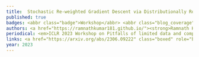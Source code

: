 ```yaml
---
title: 	Stochastic Re-weighted Gradient Descent via Distributionally Robust Optimization
published: true
badges: <abbr class="badge">Workshop</abbr> <abbr class="blog_coverage">Blog Coverage</abbr>
authors: <a href="https://ramnathkumar181.github.io/"><strong>Ramnath Kumar</strong></a>, <a href="https://kushal0601.github.io/">Kushal Majmundar</a>, <a href="https://dheerajnagaraj.com/">Dheeraj Nagaraj</a>, and <a href="https://www.cs.cmu.edu/~asuggala/">Arun Sai Suggala</a>.
periodical: <em>ICLR 2023 Workshop on Pitfalls of limited data and computation for Trustworthy ML</em>
links: <a href="https://arxiv.org/abs/2306.09222" class="boxed" role="button" target="_blank">PDF</a> <a href="https://blog.research.google/2023/09/re-weighted-gradient-descent-via.html" class="boxed" role="button" target="_blank">Google AI Blog Coverage</a>
year: 2023
---
```

